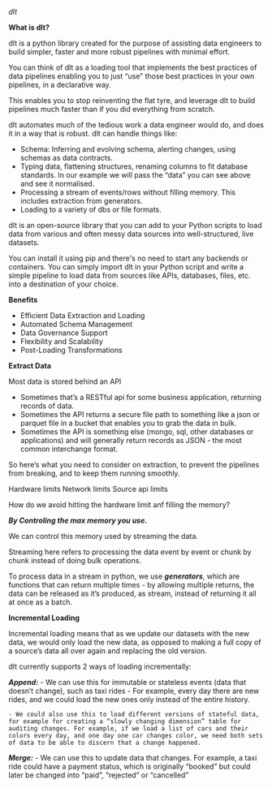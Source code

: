 *dlt*

**What is dlt?**

dlt is a python library created for the purpose of assisting data engineers to build simpler, faster and more robust pipelines with minimal effort.

You can think of dlt as a loading tool that implements the best practices of data pipelines enabling you to just “use” those best practices in your own pipelines, in a declarative way.

This enables you to stop reinventing the flat tyre, and leverage dlt to build pipelines much faster than if you did everything from scratch.

dlt automates much of the tedious work a data engineer would do, and does it in a way that is robust. dlt can handle things like:

- Schema: Inferring and evolving schema, alerting changes, using schemas as data contracts.
- Typing data, flattening structures, renaming columns to fit database standards. In our example we will pass the “data” you can see above and see it normalised.
- Processing a stream of events/rows without filling memory. This includes extraction from generators.
- Loading to a variety of dbs or file formats.


dlt is an open-source library that you can add to your Python scripts to load data from various and often messy data sources into well-structured, live datasets.

You can install it using pip and there's no need to start any backends or containers. You can simply import dlt in your Python script and write a simple pipeline to load data from sources like APIs, databases, files, etc. into a destination of your choice.


**Benefits**

- Efficient Data Extraction and Loading
- Automated Schema Management
- Data Governance Support
- Flexibility and Scalability
- Post-Loading Transformations



**Extract Data**

Most data is stored behind an API

- Sometimes that’s a RESTful api for some business application, returning records of data.
- Sometimes the API returns a secure file path to something like a json or parquet file in a bucket that enables you to grab the data in bulk.
- Sometimes the API is something else (mongo, sql, other databases or applications) and will generally return records as JSON - the most common interchange format.


So here’s what you need to consider on extraction, to prevent the pipelines from breaking, and to keep them running smoothly.

Hardware limits
Network limits
Source api limits


How do we avoid hitting the hardware limit anf filling the memory?

***By Controling the max memory you use.***


We can control this memory used by streaming the data.

Streaming here refers to processing the data event by event or chunk by chunk instead of doing bulk operations.

To process data in a stream in python, we use ***generators***, which are functions that can return multiple times - by allowing multiple returns, the data can be released as it’s produced, as stream, instead of returning it all at once as a batch.


**Incremental Loading**

Incremental loading means that as we update our datasets with the new data, we would only load the new data, as opposed to making a full copy of a source’s data all over again and replacing the old version.

dlt currently supports 2 ways of loading incrementally:

***Append:***
    - We can use this for immutable or stateless events (data that doesn’t change), such as taxi rides - For example, every day there are new rides, and we could load the new ones only instead of the entire history.

    - We could also use this to load different versions of stateful data, for example for creating a “slowly changing dimension” table for auditing changes. For example, if we load a list of cars and their colors every day, and one day one car changes color, we need both sets of data to be able to discern that a change happened.


***Merge:***
    -  We can use this to update data that changes. For example, a taxi ride could have a payment status, which is originally “booked” but could later be changed into “paid”, “rejected” or “cancelled”

    